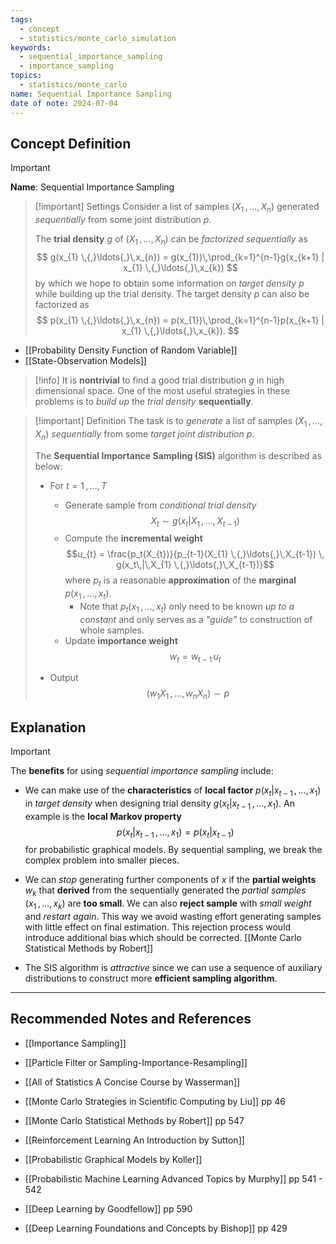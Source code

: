 ```yaml
---
tags:
  - concept
  - statistics/monte_carlo_simulation
keywords:
  - sequential_importance_sampling
  - importance_sampling
topics:
  - statistics/monte_carlo
name: Sequential Importance Sampling
date of note: 2024-07-04
---
```


## Concept Definition

>[!important]
>**Name**: Sequential Importance Sampling

>[!important] Settings
>Consider a list of samples $(X_{1} \,{,}\ldots{,}\,X_{n})$ generated *sequentially* from some joint distribution $p$. 
>
>The **trial density** $g$ of $(X_{1} \,{,}\ldots{,}\,X_{n})$ can be *factorized sequentially* as
>$$
>g(x_{1} \,{,}\ldots{,}\,x_{n}) = g(x_{1})\,\prod_{k=1}^{n-1}g(x_{k+1} | x_{1} \,{,}\ldots{,}\,x_{k})
>$$
>by which we hope to obtain some information on *target density* $p$ while building up the trial density. The target density $p$ can also be factorized as
>$$
>p(x_{1} \,{,}\ldots{,}\,x_{n}) = p(x_{1})\,\prod_{k=1}^{n-1}p(x_{k+1} | x_{1} \,{,}\ldots{,}\,x_{k}).
>$$

- [[Probability Density Function of Random Variable]]
- [[State-Observation Models]]

>[!info]
>It is **nontrivial** to find a good trial distribution $g$ in high dimensional space. One of the most useful strategies in these problems is to *build up* the *trial density* **sequentially**.


>[!important] Definition
>The task is to *generate* a list of samples $(X_{1} \,{,}\ldots{,}\,X_{n})$ *sequentially* from some *target joint distribution* $p$. 
>
>The **Sequential Importance Sampling (SIS)** algorithm is described as below:
>- For $t=1 \,{,}\ldots{,}\,T$
>	- Generate sample from *conditional trial density* $$X_{t} \sim g(x_{t}| X_{1} \,{,}\ldots{,}\,X_{t-1})$$
>	- Compute the **incremental weight** $$u_{t} = \frac{p_t(X_{t})}{p_{t-1}(X_{1} \,{,}\ldots{,}\,X_{t-1}) \, g(x_t\,|\,X_{1} \,{,}\ldots{,}\,X_{t-1})}$$ where $p_{t}$ is a reasonable **approximation** of the **marginal** $p(x_{1} \,{,}\ldots{,}\,x_{t}).$ 
>		- Note that $p_t(x_{1} \,{,}\ldots{,}\,x_{t})$ only need to be known *up to a constant* and only serves as a *"guide"* to construction of whole samples. 
>	- Update **importance weight** $$w_{t} = w_{t-1}\,u_{t}$$
>
>- Output $$(w_{1}X_{1} \,{,}\ldots{,}\, w_{n}X_{n}) \sim p$$


## Explanation

>[!important]
>The **benefits** for using *sequential importance sampling* include:
> 
>- We can make use of the **characteristics** of **local factor** $p(x_{t}| x_{t-1} \,{,}\ldots{,}\, x_{1})$ in *target density* when designing trial density $g(x_{t}| x_{t-1} \,{,}\ldots{,}\, x_{1})$. An example is the **local Markov property** $$p(x_{t}| x_{t-1} \,{,}\ldots{,}\, x_{1}) = p(x_{t}|x_{t-1})$$ for probabilistic graphical models. By sequential sampling, we break the complex problem into smaller pieces.
> 
>- We can *stop* generating further components of $x$ if the **partial weights** $w_{k}$ that **derived** from the sequentially generated the *partial samples* $(x_{1} \,{,}\ldots{,}\, x_{k})$ are **too small**. We can also **reject sample** with *small weight* and *restart again*. This way we avoid wasting effort generating samples with little  effect on final estimation. This rejection process would introduce additional bias which should be corrected. [[Monte Carlo Statistical Methods by Robert]]
> 
>- The SIS algorithm is *attractive* since we can use a sequence of auxiliary distributions to construct more **efficient sampling algorithm**.
>





-----------
##  Recommended Notes and References

- [[Importance Sampling]]

- [[Particle Filter or Sampling-Importance-Resampling]]

- [[All of Statistics A Concise Course by Wasserman]]
- [[Monte Carlo Strategies in Scientific Computing by Liu]] pp 46
- [[Monte Carlo Statistical Methods by Robert]] pp 547

- [[Reinforcement Learning An Introduction by Sutton]]

- [[Probabilistic Graphical Models by Koller]]
- [[Probabilistic Machine Learning Advanced Topics by Murphy]] pp 541 - 542
- [[Deep Learning by Goodfellow]] pp 590
- [[Deep Learning Foundations and Concepts by Bishop]] pp 429